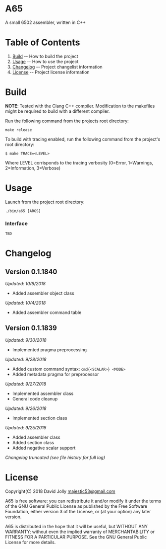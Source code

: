 A65
===

A small 6502 assembler, written in C++

Table of Contents
=================

1. [Build](https://github.com/majestic53/a65#build) -- How to build the project
2. [Usage](https://github.com/majestic53/a65#usage) -- How to use the project
3. [Changelog](https://github.com/majestic53/a65#changelog) -- Project changelist information
4. [License](https://github.com/majestic53/a65#license) -- Project license information

Build
=====

__NOTE__: Tested with the Clang C++ compiler. Modification to the makefiles might be required to build with a different compiler.

Run the following command from the projects root directory:

```
make release
```

To build with tracing enabled, run the following command from the project's root directory:

```
$ make TRACE=<LEVEL>
```

Where LEVEL corrisponds to the tracing verbosity (0=Error, 1=Warnings, 2=Information, 3=Verbose)

Usage
=====

Launch from the project root directory:

```
./bin/a65 [ARGS]
```

### Interface

```
TBD
```

Changelog
=========

Version 0.1.1840
----------------
*Updated: 10/6/2018*

* Added assembler object class

*Updated: 10/4/2018*

* Added assembler command table

Version 0.1.1839
----------------
*Updated: 9/30/2018*

* Implemented pragma preprocessing

*Updated: 9/28/2018*

* Added custom command syntax: ```cmd{<SCALAR>} <MODE>```
* Added metadata pragma for preprocessor

*Updated: 9/27/2018*

* Implemented assembler class
* General code cleanup

*Updated: 9/26/2018*

* Implemented section class

*Updated: 9/25/2018*

* Added assembler class
* Added section class
* Added negative scalar support

*Changelog truncated (see file history for full log)*

License
=======

Copyright(C) 2018 David Jolly <majestic53@gmail.com>

A65 is free software: you can redistribute it and/or modify
it under the terms of the GNU General Public License as published by
the Free Software Foundation, either version 3 of the License, or
(at your option) any later version.

A65 is distributed in the hope that it will be useful,
but WITHOUT ANY WARRANTY; without even the implied warranty of
MERCHANTABILITY or FITNESS FOR A PARTICULAR PURPOSE.  See the
GNU General Public License for more details.

